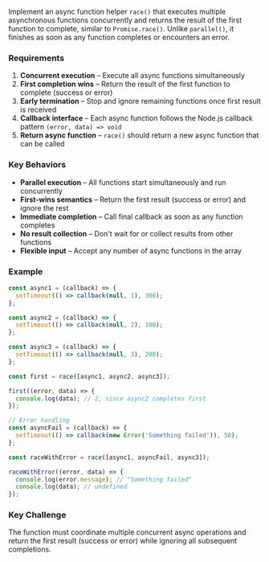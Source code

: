 Implement an async function helper `race()` that executes multiple asynchronous functions concurrently and returns the result of the first function to complete, similar to `Promise.race()`. Unlike `parallel()`, it finishes as soon as any function completes or encounters an error.

### Requirements

1. **Concurrent execution** – Execute all async functions simultaneously
2. **First completion wins** – Return the result of the first function to complete (success or error)
3. **Early termination** – Stop and ignore remaining functions once first result is received
4. **Callback interface** – Each async function follows the Node.js callback pattern `(error, data) => void`
5. **Return async function** – `race()` should return a new async function that can be called

### Key Behaviors

- **Parallel execution** – All functions start simultaneously and run concurrently
- **First-wins semantics** – Return the first result (success or error) and ignore the rest
- **Immediate completion** – Call final callback as soon as any function completes
- **No result collection** – Don't wait for or collect results from other functions
- **Flexible input** – Accept any number of async functions in the array

### Example

```js
const async1 = (callback) => {
  setTimeout(() => callback(null, 1), 300);
};

const async2 = (callback) => {
  setTimeout(() => callback(null, 2), 100);
};

const async3 = (callback) => {
  setTimeout(() => callback(null, 3), 200);
};

const first = race([async1, async2, async3]);

first((error, data) => {
  console.log(data); // 2, since async2 completes first
});

// Error handling
const asyncFail = (callback) => {
  setTimeout(() => callback(new Error('Something failed')), 50);
};

const raceWithError = race([async1, asyncFail, async3]);

raceWithError((error, data) => {
  console.log(error.message); // "Something failed"
  console.log(data); // undefined
});
```

### Key Challenge

The function must coordinate multiple concurrent async operations and return the first result (success or error) while ignoring all subsequent completions.
